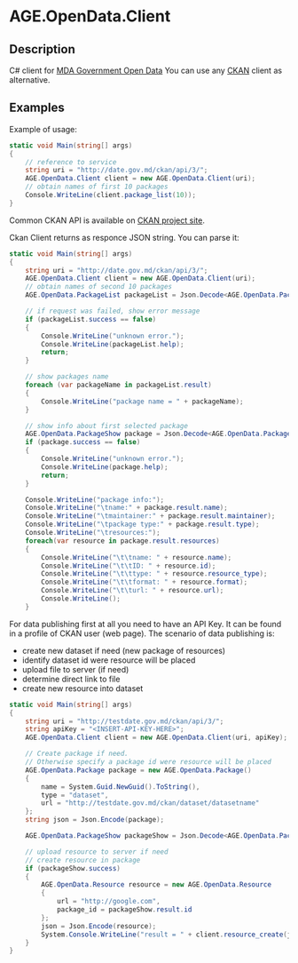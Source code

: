 # AGE.OpenData.Client
## Description
C# client for [MDA Government Open Data](http://date.gov.md)
You can use any [CKAN](http://ckan.org) client as alternative.

## Examples
Example of usage:
```c#
static void Main(string[] args)
{
	// reference to service
	string uri = "http://date.gov.md/ckan/api/3/";
	AGE.OpenData.Client client = new AGE.OpenData.Client(uri);
	// obtain names of first 10 packages
	Console.WriteLine(client.package_list(10));
}
```

Common CKAN API is available on [CKAN project site](https://docs.ckan.org/en/latest/api/index.html#).

Ckan Client returns as responce JSON string. You can parse it:
```c#
static void Main(string[] args)
{
	string uri = "http://date.gov.md/ckan/api/3/";
	AGE.OpenData.Client client = new AGE.OpenData.Client(uri);
	// obtain names of second 10 packages
	AGE.OpenData.PackageList packageList = Json.Decode<AGE.OpenData.PackageList>(client.package_list(10, 10));

	// if request was failed, show error message
	if (packageList.success == false)
	{
		Console.WriteLine("unknown error.");
		Console.WriteLine(packageList.help);
		return;
	}

	// show packages name
	foreach (var packageName in packageList.result)
	{
		Console.WriteLine("package name = " + packageName);
	}

	// show info about first selected package
	AGE.OpenData.PackageShow package = Json.Decode<AGE.OpenData.PackageShow>(client.package_show(packageList.result[0]));
	if (package.success == false)
	{
		Console.WriteLine("unknown error.");
		Console.WriteLine(package.help);
		return;
	}

	Console.WriteLine("package info:");
	Console.WriteLine("\tname:" + package.result.name);
	Console.WriteLine("\tmaintainer:" + package.result.maintainer);
	Console.WriteLine("\tpackage type:" + package.result.type);
	Console.WriteLine("\tresources:");
	foreach(var resource in package.result.resources)
	{
		Console.WriteLine("\t\tname: " + resource.name);
		Console.WriteLine("\t\tID: " + resource.id);
		Console.WriteLine("\t\ttype: " + resource.resource_type);
		Console.WriteLine("\t\tformat: " + resource.format);
		Console.WriteLine("\t\turl: " + resource.url);
		Console.WriteLine();
	}
```
For data publishing first at all you need to have an API Key. It can be found in a profile of CKAN user (web page).
The scenario of data publishing is:
* create new dataset if need (new package of resources)
* identify dataset id were resource will be placed
* upload file to server (if need) 
* determine direct link to file
* create new resource into dataset

```c#
static void Main(string[] args)
{
	string uri = "http://testdate.gov.md/ckan/api/3/";
	string apiKey = "<INSERT-API-KEY-HERE>";
	AGE.OpenData.Client client = new AGE.OpenData.Client(uri, apiKey);

	// Create package if need.
	// Otherwise specify a package id were resource will be placed
	AGE.OpenData.Package package = new AGE.OpenData.Package()
	{
		name = System.Guid.NewGuid().ToString(),
		type = "dataset",
		url = "http://testdate.gov.md/ckan/dataset/datasetname"
	};
	string json = Json.Encode(package);

	AGE.OpenData.PackageShow packageShow = Json.Decode<AGE.OpenData.PackageShow>(client.package_create(json));

	// upload resource to server if need
	// create resource in package
	if (packageShow.success)
	{
		AGE.OpenData.Resource resource = new AGE.OpenData.Resource
		{
			url = "http://google.com",
			package_id = packageShow.result.id
		};
		json = Json.Encode(resource);
		System.Console.WriteLine("result = " + client.resource_create(json));
	}
}
```
